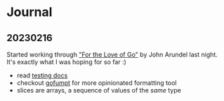 # Journal

## 20230216

Started working through ["For the Love of Go"](https://bitfieldconsulting.com/books/love) by John Arundel last night. It's exactly what I was hoping for so far :)

- read [testing docs](https://pkg.go.dev/testing)
- checkout [gofumpt](https://github.com/mvdan/gofumpt) for more opinionated formatting tool
- slices are arrays, a sequence of values of the *same* type